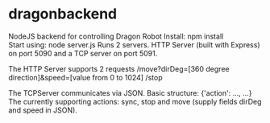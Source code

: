 # dragonbackend
NodeJS backend for controlling Dragon Robot
Install: npm install  
Start using: node server.js
Runs 2 servers. HTTP Server (built with Express) on port 5090 and a TCP server on port 5091.

The HTTP Server supports 2 requests
/move?dirDeg=[360 degree direction]&speed=[value from 0 to 1024]
/stop

The TCPServer communicates via JSON. Basic structure: {'action': ..., ...}
The currently supporting actions: sync, stop and move (supply fields dirDeg and speed in JSON).